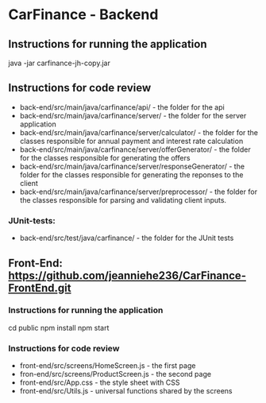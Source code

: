 # CarFinance - Backend
## Instructions for running the application
java -jar carfinance-jh-copy.jar

## Instructions for code review
* back-end/src/main/java/carfinance/api/ - the folder for the api
* back-end/src/main/java/carfinance/server/ - the folder for the server application
* back-end/src/main/java/carfinance/server/calculator/ - the folder for the classes responsible for annual payment and interest rate calculation
* back-end/src/main/java/carfinance/server/offerGenerator/ - the folder for the classes responsible for generating the offers
* back-end/src/main/java/carfinance/server/responseGenerator/ - the folder for the classes responsible for generating the reponses to the client
* back-end/src/main/java/carfinance/server/preprocessor/ - the folder for the classes responsible for parsing and validating client inputs.

### JUnit-tests: ###
* back-end/src/test/java/carfinance/ - the folder for the JUnit tests


## Front-End: https://github.com/jeanniehe236/CarFinance-FrontEnd.git
### Instructions for running the application
cd public
npm install
npm start

### Instructions for code review
* front-end/src/screens/HomeScreen.js - the first page
* fron-end/src/screens/ProductScreen.js - the second page
* front-end/src/App.css - the style sheet with CSS
* front-end/src/Utils.js - universal functions shared by the screens

